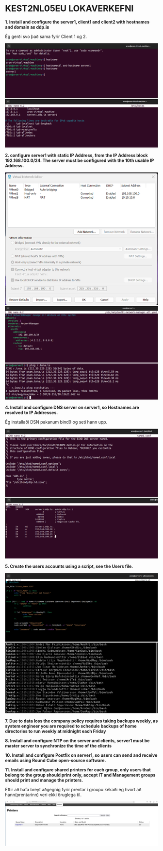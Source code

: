 # KEST2NL05EU LOKAVERKEFNI
**1. Install and configure the server1, client1 and client2 with hostnames and domain as ddp.is**

Ég gerði svo það sama fyrir Client 1 og 2.

<img src="Myndir/Hostname-server1.png">
<img src="Myndir/Domain-server1.png">

**2. configure server1 with static IP Address, from the IP Address block 192.168.100.0/24. The server must be configured with the 10th usable IP Address.**

<img src="Myndir/Network.png">
<img src="Myndir/NetworkConfig.png">
<img src="Myndir/TestPing.png">

**4. Install and configure DNS server on server1, so Hostnames are resolved to IP Addresses.**

Ég installaði DSN pakanum bind9 og seti hann upp.

<img src="Myndir/DNS.png">
<img src="Myndir/DSNConfig.png">

**5. Create the users accounts using a script, see the Users file.**

<img src="Myndir/CreatUsersSH.png">
<img src="Myndir/UsresCheck.png">

**7. Due to data loss the company policy requires taking backups weekly, as system engineer
you are required to schedule backups of home directories to run weekly at midnight each
Friday**

**8. Install and configure NTP on the server and clients, server1 must be master server to
synchronize the time of the clients**

**10. Install and configure Postfix on server1, so users can send and receive emails using Round
Cube open-source software.**

**11. Install and configure shared printers for each group, only users that belong to the group
should print only, accept IT and Management groups should print and manage the printers.**

Eftir að hafa breyt aðgegnig fyrir prentar í groupu kékaði ég hvort að hann(prentarinn) veri ekki öruglega til.

<img src="Myndir/CupsPrinterCheck.png">
